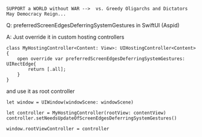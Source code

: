 ```
SUPPORT a WORLD without WAR -->  vs. Greedy Oligarchs and Dictators
May Democracy Reign... 
```

Q: preferredScreenEdgesDeferringSystemGestures in SwiftUI (Aspid)

A: Just override it in custom hosting controllers

```
class MyHostingController<Content: View>: UIHostingController<Content> {
    open override var preferredScreenEdgesDeferringSystemGestures: UIRectEdge{
        return [.all];
    }
}
```

and use it as root controller

    let window = UIWindow(windowScene: windowScene)

    let controller = MyHostingController(rootView: contentView)
    controller.setNeedsUpdateOfScreenEdgesDeferringSystemGestures()

    window.rootViewController = controller

